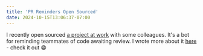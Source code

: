 ```yaml
---
title: 'PR Reminders Open Sourced'
date: 2024-10-15T13:06:37-07:00
---
```

I recently open sourced [a project at work](https://github.com/seeq12/pr-reminders/) with some colleagues. It's a bot for reminding teammates of code awaiting review. I wrote more about it [here](https://geeq.seeq.com/2024/10/04/announcing-the-pr-reminders-open-source-project/) - check it out 😁
